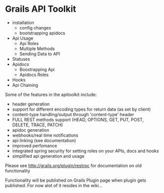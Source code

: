 # Grails API Toolkit

- installation
    - config changes
    - bootstrapping apidocs
- Api Usage
    - Api Roles
    - Multiple Methods
    - Sending Data to API
- Statuses
- Apidocs
    - Boostrapping Api
    - Apidocs Roles
- Hooks
- Api Chaining

Some of the features in the apitoolkit include:

- header generation
- support for different encoding types for return data (as set by client)
- content-type handling/output through 'content-type' header
- FULL REST methods support (HEAD, OPTIONS, GET, PUT, POST, DELETE, TRACE, PATCH)
- apidoc generation
- webhooks/real time notifications
- api linking (see documentation)
- improved perfomance
- integrated spring security for setting roles on your APIs, docs and hooks
- simplified api generation and usage

Please see http://grails.org/plugin/restrpc for documentation on old functionality

Functionality will be published on Grails Plugin page when plugin gets published. For now alot of it resides in the wiki...


